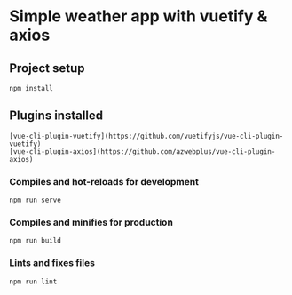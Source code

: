 # Simple weather app with vuetify & axios

## Project setup
```
npm install
```

## Plugins installed
```
[vue-cli-plugin-vuetify](https://github.com/vuetifyjs/vue-cli-plugin-vuetify)
[vue-cli-plugin-axios](https://github.com/azwebplus/vue-cli-plugin-axios)
```

### Compiles and hot-reloads for development
```
npm run serve
```

### Compiles and minifies for production
```
npm run build
```

### Lints and fixes files
```
npm run lint
```
